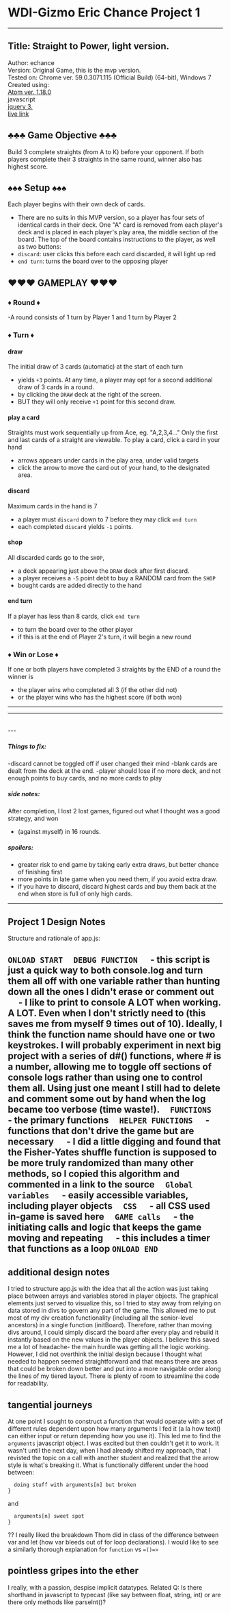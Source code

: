 # WDI-Gizmo Eric Chance Project 1
---
Title: Straight to Power, light version.
---
Author: echance <br>
Version: Original Game, this is the mvp version. <br>
Tested on: Chrome ver. 59.0.3071.115 (Official Build) (64-bit), Windows 7 <br>
Created using: <br>
[Atom ver. 1.18.0](https://atom.io/) <br>
javascript <br>
[jquery 3.](https://code.jquery.com/) <br>
[live link](https://makingentropy.github.io/Project_1/)

## ♣♣♣ Game Objective ♣♣♣
Build 3 complete straights (from A to K) before your opponent.
If both players complete their 3 straights in the same round, winner also has highest score.

## ♠♠♠ Setup ♠♠♠
Each player begins with their own deck of cards.
- There are no suits in this MVP version, so a player has four sets of identical cards in their deck.
One "A" card is removed from each player's deck and is placed in each player's play area, the middle section of the board.
The top of the board contains instructions to the player, as well as two buttons:
- `discard`: user clicks this before each card discarded, it will light up red
- `end turn`: turns the board over to the opposing player

## ♥♥♥ GAMEPLAY ♥♥♥
### ♦ Round ♦
-A round consists of 1 turn by Player 1 and 1 turn by Player 2

### ♦ Turn ♦
#### draw
The initial draw of 3 cards (automatic) at the start of each turn
- yields `+3` points.
At any time, a player may opt for a second additional draw of 3 cards in a round.
- by clicking the `DRAW` deck at the right of the screen.
- BUT they will only receive `+1` point for this second draw.
#### play a card
Straights must work sequentially up from Ace, eg. "A,2,3,4..."
Only the first and last cards of a straight are viewable.
To play a card, click a card in your hand
- arrows appears under cards in the play area, under valid targets
- click the arrow to move the card out of your hand, to the designated area.
#### discard
Maximum cards in the hand is 7
- a player must `discard` down to 7 before they may click `end turn`
- each completed `discard` yields `-1` points.
#### shop
All discarded cards go to the `SHOP`,
- a deck appearing just above the `DRAW` deck after first discard.
- a player receives a `-5` point debt to buy a RANDOM card from the `SHOP`
- bought cards are added directly to the hand
#### end turn
If a player has less than 8 cards, click `end turn`
- to turn the board over to the other player
- if this is at the end of Player 2's turn, it will begin a new round

### ♦ Win or Lose ♦
If one or both players have completed 3 straights by the END of a round the winner is
- the player wins who completed all 3 (if the other did not)
- or the player wins who has the highest score (if both won)

---
---
<br>
---

##### Things to fix:
-discard cannot be toggled off if user changed their mind
-blank cards are dealt from the deck at the end.
-player should lose if no more deck, and not enough points to buy cards, and no more cards to play

##### side notes:
After completion, I lost 2 lost games, figured out what I thought was a good strategy, and won
- (against myself) in 16 rounds.

##### spoilers:
- greater risk to end game by taking early extra draws, but better chance of finishing first
- more points in late game when you need them, if you avoid extra draw.
- if you have to discard, discard highest cards and buy them back at the end when store is full of only high cards.
---
 Project 1 Design Notes
---
Structure and rationale of app.js:

`ONLOAD START`
&nbsp;&nbsp;&nbsp;&nbsp;`DEBUG FUNCTION`
&nbsp;&nbsp;&nbsp;&nbsp; - this script is just a quick way to both console.log and turn them all off with one variable rather than hunting down all the ones I didn't erase or comment out
&nbsp;&nbsp;&nbsp;&nbsp; - I like to print to console A LOT when working. A LOT. Even when I don't strictly need to (this saves me from myself 9 times out of 10). Ideally, I think the function name should have one or two keystrokes. I will probably experiment in next big project with a series of d#() functions, where # is a number, allowing me to toggle off sections of console logs rather than using one to control them all. Using just one meant I still had to delete and comment some out by hand when the log became too verbose (time waste!).
&nbsp;&nbsp;&nbsp;&nbsp;`FUNCTIONS`
&nbsp;&nbsp;&nbsp;&nbsp; - the primary functions
&nbsp;&nbsp;&nbsp;&nbsp;`HELPER FUNCTIONS`
&nbsp;&nbsp;&nbsp;&nbsp; - functions that don't drive the game but are necessary
&nbsp;&nbsp;&nbsp;&nbsp; - I did a little digging and found that the Fisher-Yates shuffle function is supposed to be more truly randomized than many other methods, so I copied this algorithm and commented in a link to the source
&nbsp;&nbsp;&nbsp;&nbsp;`Global variables`
&nbsp;&nbsp;&nbsp;&nbsp; - easily accessible variables, including player objects
&nbsp;&nbsp;&nbsp;&nbsp;`CSS`
&nbsp;&nbsp;&nbsp;&nbsp; - all CSS used in-game is saved here
&nbsp;&nbsp;&nbsp;&nbsp;`GAME calls`
&nbsp;&nbsp;&nbsp;&nbsp; - the initiating calls and logic that keeps the game moving and repeating
&nbsp;&nbsp;&nbsp;&nbsp; - this includes a timer that functions as a loop
`ONLOAD END`
---
## additional design notes
I tried to structure app.js with the idea that all the action was just taking place between arrays and variables stored in player objects. The graphical elements just served to visualize this, so I tried to stay away from relying on data stored in divs to govern any part of the game.  This allowed me to put most of my div creation functionality (including all the senior-level ancestors) in a single function (initBoard). Therefore, rather than moving divs around, I could simply discard the board after every play and rebuild it instantly based on the new values in the player objects. I believe this saved me a lot of headache- the main hurdle was getting all the logic working. However, I did not overthink the initial design because I thought what needed to happen seemed straightforward and that means there are areas that could be broken down better and put into a more navigable order along the lines of my tiered layout. There is plenty of room to streamline the code for readability.

## tangential journeys
At one point I sought to construct a function that would operate with a set of different rules dependent upon how many arguments I fed it (a la how text() can either input or return depending how you use it). This led me to find the `arguments` javascript object. I was excited but then couldn't get it to work. It wasn't until the next day, when I had already shifted my approach, that I revisted the topic on a call with another student and realized that the arrow style is what's breaking it. What is functionally different under the hood between:
```const foo=()=>{
  doing stuff with arguments[n] but broken
}
```
and
```function foo(){
  arguments[n] sweet spot
}
```
??
I really liked the breakdown Thom did in class of the difference between var and let (how var bleeds out of for loop declarations).  I would like to see a similarly thorough explanation for `function` vs `=()=>`

## pointless gripes into the ether
I really, with a passion, despise implicit datatypes. Related Q: Is there shorthand in javascript to typecast (like say between float, string, int) or are there only methods like parseInt()?
